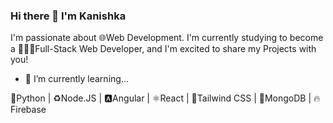 ### Hi there 👋 I'm Kanishka

I'm passionate about 🌐Web Development. I'm currently studying to become a 👨🏾‍💻Full-Stack Web Developer, and I'm excited to share my Projects with you!

- 🌱 I’m currently learning...

🐍Python  |  ♻️Node.JS  |  🅰️Angular  |  ⚛️React  |  🎐Tailwind CSS  |  🌿MongoDB  |  🔥Firebase

<!--
**kanishkasubash/kanishkasubash** is a ✨ _special_ ✨ repository because its `README.md` (this file) appears on your GitHub profile.

Here are some ideas to get you started:

- 🔭 I’m currently working on ...
- 🌱 I’m currently learning ...
- 👯 I’m looking to collaborate on ...
- 🤔 I’m looking for help with ...
- 💬 Ask me about ...
- 📫 How to reach me: ...
- 😄 Pronouns: ...
- ⚡ Fun fact: ...
-->
